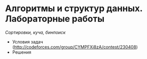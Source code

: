 # Алгоритмы и структур данных. Лабораторные работы
_Сортировки, куча, бинпоиск_
  * Условия задач (http://codeforces.com/group/CYMPFXi8zA/contest/230408)
  * Решения
